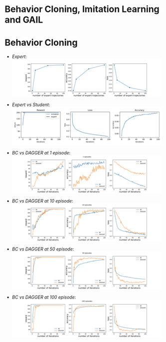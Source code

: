 # Behavior Cloning, Imitation Learning and GAIL

# Behavior Cloning

- *Expert*:<br>
    ![Expert](assets/expert_data_bc_1.png)
    
- *Expert vs Student*:<br>
    ![Expert](assets/student_vs_expert_bc.png)

- *BC vs DAGGER at 1 episode*:<br>
    ![BC_DAGGER](assets/compare_1_episodes_1.png)
    
- *BC vs DAGGER at 10 episode*:<br>
    ![BC_DAGGER](assets/compare_10_episodes_1.png)
    
- *BC vs DAGGER at 50 episode*:<br>
    ![BC_DAGGER](assets/compare_50_episodes_1.png)
    
- *BC vs DAGGER at 100 episode*:<br>
    ![BC_DAGGER](assets/compare_100_episodes_1.png)
